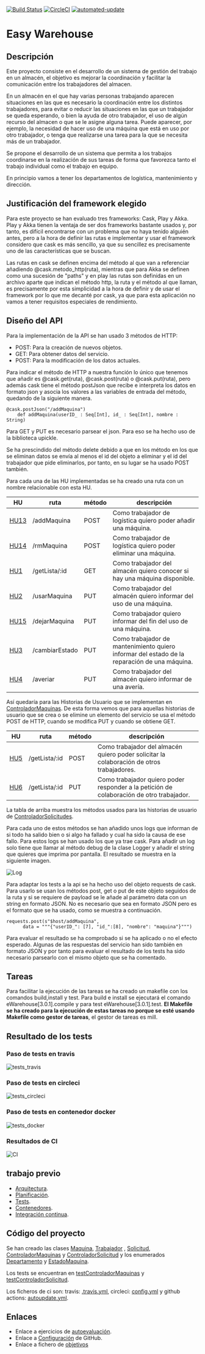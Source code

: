 [![Build Status](https://app.travis-ci.com/antobalbis/easywarehouse.svg?branch=main)](https://app.travis-ci.com/antobalbis/easywarehouse) [![CircleCI](https://circleci.com/gh/antobalbis/easywarehouse/tree/main.svg?style=svg)](https://circleci.com/gh/antobalbis/easywarehouse/tree/main) [![automated-update](https://github.com/antobalbis/easywarehouse/actions/workflows/autoupdate.yml/badge.svg?branch=main&event=push)](https://github.com/antobalbis/easywarehouse/actions/workflows/autoupdate.yml)
# Easy Warehouse

## Descripción

Este proyecto consiste en el desarrollo de un sistema de gestión del trabajo en un almacén, el objetivo es mejorar la coordinación y facilitar la comunicación entre los trabajadores del almacen.

En un almacén en el que hay varias personas trabajando aparecen situaciones en las que es necesario la coordinación entre los distintos trabajadores, para evitar o reducir las situaciones en las que un trabajador se queda esperando, o bien la ayuda de otro trabajador, el uso de algún recurso del almacen o que se le asigne alguna tarea. Puede aparecer, por ejemplo, la necesidad de hacer uso de una máquina que está en uso por otro trabajador, o tenga que realizarse una tarea para la que se necesita más de un trabajador.

Se propone el desarrollo de un sistema que permita a los trabajos coordinarse en la realización de sus tareas de forma que favorezca tanto el trabajo individual como el trabajo en equipo.

En principio vamos a tener los departamentos de logística, mantenimiento y dirección.

## Justificación del framework elegido

Para este proyecto se han evaluado tres frameworks: Cask, Play y Akka. Play y Akka tienen la ventaja de ser dos frameworks bastante usados y, por tanto, es difícil encontrarse con un problema que no haya tenido alguién antes, pero a la hora de definir las rutas e implementar y usar el framework considero que cask es más sencillo, ya que su sencillez es precisamente uno de las características que se buscan.

Las rutas en cask se definen encima del método al que van a referenciar añadiendo @cask.metodo_http(ruta), mientras que para Akka se definen como una sucesión de "paths" y en play las rutas son definidas en un archivo aparte que indican el método http, la ruta y el método al que llaman, es precisamente por esta simplicidad a la hora de definir y de usar el framework por lo que me decanté por cask, ya que para esta aplicación no vamos a tener requisitos especiales de rendimiento.

## Diseño del API

Para la implementación de la API se han usado 3 métodos de HTTP:
- POST: Para la creación de nuevos objetos.
- GET: Para obtener datos del servicio.
- POST: Para la modificación de los datos actuales.

Para indicar el método de HTTP a nuestra función lo único que tenemos que añadir es @cask.get(ruta), @cask.post(ruta) o @cask.put(ruta), pero además cask tiene el método postJson que recibe e interpreta los datos en formato json y asocia los valores a las variables de entrada del método, quedando de la siguiente manera.

```
@cask.postJson("/addMaquina")
	def addMaquina(userID_ : Seq[Int], id_ : Seq[Int], nombre : String)
```
Para GET y PUT es necesario parsear el json. Para eso se ha hecho uso de la biblioteca upickle.

Se ha prescindido del método delete debido a que en los método en los que se eliminan datos se envía al menos el id del objeto a eliminar y el id del trabajador que pide eliminarlos, por tanto, en su lugar se ha usado POST también.

Para cada una de las HU implementadas se ha creado una ruta con un nombre relacionable con esta HU.

|HU|ruta|método|descripción
|--|--|--|--|
|[HU13](https://github.com/antobalbis/CC-20-21-antoniobalbis/issues/27)|/addMaquina|POST| Como trabajador de logística quiero poder añadir una máquina.|
|[HU14](https://github.com/antobalbis/CC-20-21-antoniobalbis/issues/35) |/rmMaquina  | POST | Como trabajador de logística quiero poder eliminar una máquina. |
| [HU1](https://github.com/antobalbis/CC-20-21-antoniobalbis/issues/6) |/getLista/:id | GET | Como trabajador del almacén quiero conocer si hay una máquina disponible. |
| [HU2](https://github.com/antobalbis/CC-20-21-antoniobalbis/issues/7) |/usarMaquina | PUT | Como trabajador del almacén quiero informar del uso de una máquina.  |
| [HU15](https://github.com/antobalbis/CC-20-21-antoniobalbis/issues/36) |/dejarMaquina | PUT | Como trabajador quiero informar del fin del uso de una máquina.  |
| [HU3](https://github.com/antobalbis/CC-20-21-antoniobalbis/issues/9) |/cambiarEstado | PUT |Como trabajador de mantenimiento quiero informar del estado de la reparación de una máquina. |
| [HU4](https://github.com/antobalbis/CC-20-21-antoniobalbis/issues/37) |/averiar | PUT | Como trabajador del almacén quiero informar de una avería. |

Así quedaría para las Historias de Usuario que se implementan en [ControladorMaquinas](https://github.com/antobalbis/easywarehouse/blob/main/eWarehouse/src/ControladorMaquinas.scala). De esta forma vemos que para aquellas historias de usuario que se crea o se elimine un elemento del servicio se usa el método POST de HTTP, cuando se modifica PUT y cuando se obtiene GET.

|HU|ruta|método| descripción |
|--|--|--|--|
| [HU5](https://github.com/antobalbis/CC-20-21-antoniobalbis/issues/25) |/getLista/:id | POST | Como trabajador del almacén quiero poder solicitar la colaboración de otros trabajadores. |
| [HU6](https://github.com/antobalbis/CC-20-21-antoniobalbis/issues/26) |/getLista/:id | PUT | Como trabajador quiero poder responder a la petición de colaboración de otro trabajador. |

La tabla de arriba muestra los métodos usados para las historias de usuario de [ControladorSolicitudes](https://github.com/antobalbis/easywarehouse/blob/main/eWarehouse/src/ControladorSolicitud.scala).

Para cada uno de estos métodos se han añadido unos logs que informan de si todo ha salido bien o si algo ha fallado y cual ha sido la causa de ese fallo. Para estos logs se han usado los que ya trae cask. Para añadir un log solo tiene que llamar al método debug de la clase Logger y añadir el string que quieres que imprima por pantalla. El resultado se muestra en la siguiente imagen.

![Log](https://github.com/antobalbis/easywarehouse/blob/main/docs/imagenes/logs.png)

Para adaptar los tests a la api se ha hecho uso del objeto requests de cask. Para usarlo se usan los métodos post, get o put de este objeto seguidos de la ruta y si se requiere de payload se le añade al parámetro data con un string en formato JSON. No es necesario que sea en formato JSON pero es el formato que se ha usado, como se muestra a continuación.

```
requests.post(s"$host/addMaquina",
      data = """{"userID_": [7], "id_":[8], "nombre": "maquina"}""")
```

Para evaluar el resultado se ha comprobado si se ha aplicado o no el efecto esperado. Algunas de las respuestas del servicio han sido también en formato JSON y por tanto para evaluar el resultado de los tests ha sido necesario parsearlo con el mismo objeto que se ha comentado.

## Tareas

Para facilitar la ejecución de las tareas se ha creado un makefile con los comandos build,install y test. Para build e install se ejecutará el comando eWarehouse[3.0.1].compile y para test eWarehouse[3.0.1].test. **El Makefile se ha creado para la ejecución de estas tareas no porque se esté usando Makefile como gestor de tareas**, el gestor de tareas es mill.

## Resultado de los tests

### Paso de tests en travis

![tests_travis](https://github.com/antobalbis/easywarehouse/blob/main/docs/imagenes/travis_microservicio.png)

### Paso de tests en circleci

![tests_circleci](https://github.com/antobalbis/easywarehouse/blob/main/docs/imagenes/circle_ms.png)

### Paso de tests en contenedor docker

![tests_docker](https://github.com/antobalbis/easywarehouse/blob/main/docs/imagenes/docker_hub_ms.png)

### Resultados de CI

![CI](https://github.com/antobalbis/easywarehouse/blob/main/docs/imagenes/ci_ms.png)

## trabajo previo
- [Arquitectura](https://github.com/antobalbis/easywarehouse/blob/main/docs/arquitectura.md).
- [Planificación](https://github.com/antobalbis/easywarehouse/blob/main/docs/planificacion.md).
- [Tests](https://github.com/antobalbis/easywarehouse/blob/main/docs/pruebas.md).
- [Contenedores](https://github.com/antobalbis/easywarehouse/blob/main/docs/contenedores.md).
- [Integración continua](https://github.com/antobalbis/easywarehouse/blob/main/docs/cintegration.md).

## Código del proyecto

Se han creado las clases [Maquina](https://github.com/antobalbis/CC-20-21-antoniobalbis/blob/main/eWarehouse/src/Maquina.scala), [Trabajador](https://github.com/antobalbis/CC-20-21-antoniobalbis/blob/main/eWarehouse/src/Trabajador.scala) , [Solicitud](https://github.com/antobalbis/CC-20-21-antoniobalbis/blob/main/eWarehouse/src/Solicitud.scala), [ControladorMaquinas](https://github.com/antobalbis/CC-20-21-antoniobalbis/blob/main/eWarehouse/src/ControladorMaquinas.scala) y [ControladorSolicitud](https://github.com/antobalbis/CC-20-21-antoniobalbis/blob/main/eWarehouse/src/ControladorSolicitud.scala) y los enumerados [Departamento](https://github.com/antobalbis/CC-20-21-antoniobalbis/blob/main/eWarehouse/src/Departamento.scala) y [EstadoMaquina](https://github.com/antobalbis/CC-20-21-antoniobalbis/blob/main/eWarehouse/src/EstadoMaquina.scala).

Los tests se encuentran en [testControladorMaquinas](https://github.com/antobalbis/easywarehouse/blob/main/eWarehouse/test/src/testControladorMaquina.scala) y [testControladorSolicitud](https://github.com/antobalbis/easywarehouse/blob/main/eWarehouse/test/src/testControladorSolicitud.scala).

Los ficheros de ci son: travis: [.travis.yml](https://github.com/antobalbis/easywarehouse/blob/main/.travis.yml), circleci: [config.yml](https://github.com/antobalbis/easywarehouse/blob/main/.circleci/config.yml) y github actions: [autoupdate.yml](https://github.com/antobalbis/easywarehouse/blob/main/.github/workflows/autoupdate.yml).

## Enlaces
- Enlace a ejercicios de [autoevaluación](https://github.com/antobalbis/autoevaluacion).
- Enlace a [Configuración](https://github.com/antobalbis/CC-20-21-antoniobalbis/blob/main/docs/configuracion.md) de GitHub.
- Enlace a fichero de [objetivos](https://github.com/antobalbis/CC-20-21/blob/master/objetivos/antobalbis.md)